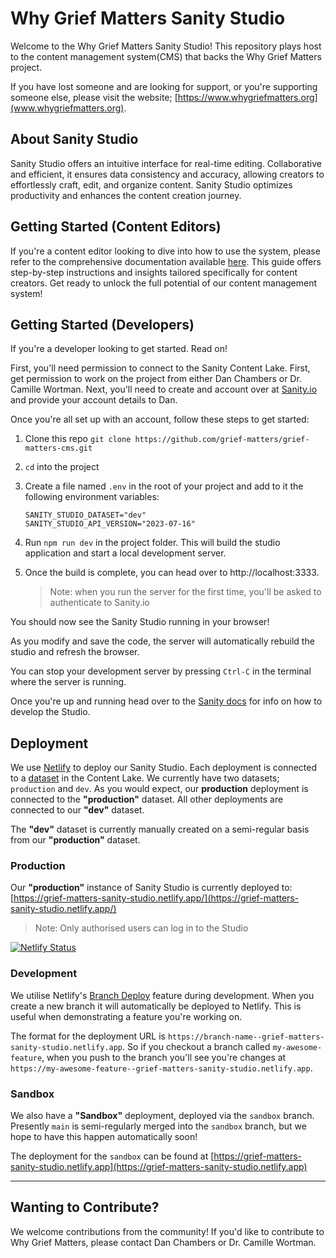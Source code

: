 # Why Grief Matters Sanity Studio

Welcome to the Why Grief Matters Sanity Studio! This repository plays host to the content management system(CMS) that backs the Why Grief Matters project.

If you have lost someone and are looking for support, or you're supporting someone else, please visit the website; [https://www.whygriefmatters.org](www.whygriefmatters.org).

## About Sanity Studio

Sanity Studio offers an intuitive interface for real-time editing. Collaborative and efficient, it ensures data consistency and accuracy, allowing creators to effortlessly craft, edit, and organize content. Sanity Studio optimizes productivity and enhances the content creation journey.

## Getting Started (Content Editors)

If you're a content editor looking to dive into how to use the system, please refer to the comprehensive documentation available [here](./docs/index.md). This guide offers step-by-step instructions and insights tailored specifically for content creators. Get ready to unlock the full potential of our content management system!

## Getting Started (Developers)

If you're a developer looking to get started. Read on!

First, you'll need permission to connect to the Sanity Content Lake. First, get permission to work on the project from either Dan Chambers or Dr. Camille Wortman. Next, you'll need to create and account over at [Sanity.io](https://sanity.io) and provide your account details to Dan.

Once you're all set up with an account, follow these steps to get started:

1. Clone this repo `git clone https://github.com/grief-matters/grief-matters-cms.git`
2. `cd` into the project
3. Create a file named `.env` in the root of your project and add to it the following environment variables:
   ```
   SANITY_STUDIO_DATASET="dev"
   SANITY_STUDIO_API_VERSION="2023-07-16"
   ```
4. Run `npm run dev` in the project folder. This will build the studio application and start a local development server.
5. Once the build is complete, you can head over to http://localhost:3333.

   > Note: when you run the server for the first time, you'll be asked to authenticate to Sanity.io

You should now see the Sanity Studio running in your browser!

As you modify and save the code, the server will automatically rebuild the studio and refresh the browser.

You can stop your development server by pressing `Ctrl-C` in the terminal where the server is running.

Once you're up and running head over to the [Sanity docs](https://www.sanity.io/docs) for info on how to develop the Studio.

## Deployment

We use [Netlify](https://netlify.com) to deploy our Sanity Studio. Each deployment is connected to a [dataset](https://www.sanity.io/docs/datasets) in the Content Lake. We currently have two datasets; `production` and `dev`. As you would expect, our **production** deployment is connected to the **"production"** dataset. All other deployments are connected to our **"dev"** dataset.

The **"dev"** dataset is currently manually created on a semi-regular basis from our **"production"** dataset.

### Production

Our **"production"** instance of Sanity Studio is currently deployed to: [https://grief-matters-sanity-studio.netlify.app/](https://grief-matters-sanity-studio.netlify.app/)

> Note: Only authorised users can log in to the Studio

[![Netlify Status](https://api.netlify.com/api/v1/badges/f66273ec-f841-4661-852f-3fa281fbdee4/deploy-status)](https://app.netlify.com/sites/grief-matters-sanity-studio/deploys)

### Development

We utilise Netlify's [Branch Deploy](https://docs.netlify.com/site-deploys/overview/#branches-and-deploys) feature during development. When you create a new branch it will automatically be deployed to Netlify. This is useful when demonstrating a feature you're working on.

The format for the deployment URL is `https://branch-name--grief-matters-sanity-studio.netlify.app`. So if you checkout a branch called `my-awesome-feature`, when you push to the branch you'll see you're changes at `https://my-awesome-feature--grief-matters-sanity-studio.netlify.app`.

### Sandbox

We also have a **"Sandbox"** deployment, deployed via the `sandbox` branch. Presently `main` is semi-regularly merged into the `sandbox` branch, but we hope to have this happen automatically soon!

The deployment for the `sandbox` can be found at [https://grief-matters-sanity-studio.netlify.app](https://grief-matters-sanity-studio.netlify.app)

---

## Wanting to Contribute?

We welcome contributions from the community! If you'd like to contribute to Why Grief Matters, please contact Dan Chambers or Dr. Camille Wortman.
